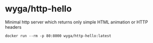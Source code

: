 # wyga/http-hello

Minimal http server which returns only simple HTML animation or HTTP headers

```
docker run --rm -p 80:8000 wyga/http-hello:latest
```
